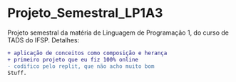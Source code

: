 # Projeto_Semestral_LP1A3

Projeto semestral da matéria de Linguagem de Programação 1, do curso de TADS do IFSP.
Detalhes:
```diff
+ aplicação de conceitos como composição e herança
+ primeiro projeto que eu fiz 100% online
- codifico pelo replit, que não acho muito bom
Stuff.
```
